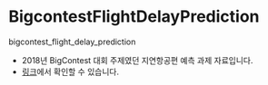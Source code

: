 # BigcontestFlightDelayPrediction
bigcontest_flight_delay_prediction

- 2018년 BigContest 대회 주제였던 지연항공편 예측 과제 자료입니다.
- [링크](https://wansook0316.github.io/cv/projects/2019/11/01/%ED%95%AD%EA%B3%B5-%EC%A7%80%EC%97%B0-%EC%98%88%EC%B8%A1-%ED%94%84%EB%A1%9C%EC%A0%9D%ED%8A%B8.html)에서 확인할 수 있습니다.
